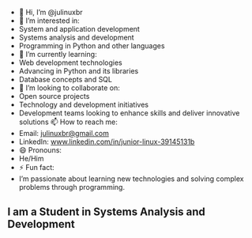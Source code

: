 - 👋 Hi, I’m @julinuxbr
- 👀 I’m interested in:
- System and application development
- Systems analysis and development
- Programming in Python and other languages
- 🌱 I’m currently learning:
- Web development technologies
- Advancing in Python and its libraries
- Database concepts and SQL
- 💞️ I’m looking to collaborate on:
- Open source projects
- Technology and development initiatives
- Development teams looking to enhance skills and deliver innovative solutions
📫 How to reach me:
- Email: julinuxbr@gmail.com
- LinkedIn: www.linkedin.com/in/junior-linux-39145131b
- 😄 Pronouns:
- He/Him
- ⚡ Fun fact:
- I’m passionate about learning new technologies and solving complex problems through programming.

## I am a Student in Systems Analysis and Development

<!---
julinuxbr/julinuxbr is a ✨ special ✨ repository because its `README.md` (this file) appears on your GitHub profile.
You can click the Preview link to take a look at your changes.
--->
